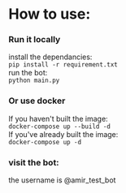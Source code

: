 # How to use:
### Run it locally
install the dependancies:  
`pip install -r requirement.txt`  
run the bot:  
`python main.py`
### Or use docker
If you haven't built the image:  
`docker-compose up --build -d`  
If you've already built the image:  
`docker-compose up -d`
### visit the bot:
the username is @amir_test_bot
